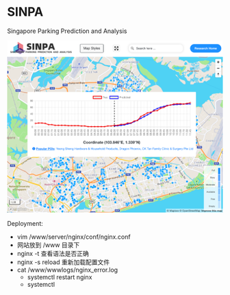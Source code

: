 # SINPA
Singapore Parking Prediction and Analysis

![img.png](img.png)

Deployment:
+ vim /www/server/nginx/conf/nginx.conf
+ 网站放到 /www 目录下
+ nginx -t 查看语法是否正确
+ nginx -s reload 重新加载配置文件
+ cat /www/wwwlogs/nginx_error.log
  + systemctl restart nginx
  + systemctl 
